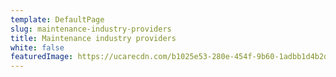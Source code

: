 ```yaml
---
template: DefaultPage
slug: maintenance-industry-providers
title: Maintenance industry providers
white: false
featuredImage: https://ucarecdn.com/b1025e53-280e-454f-9b60-1adbb1d4b2db/
---
```

